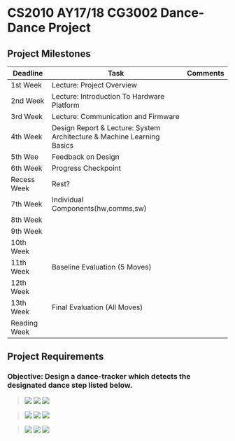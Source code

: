 # CS2010 AY17/18 CG3002 Dance-Dance Project

## Project Milestones

Deadline | Task | Comments
---|---|---
1st Week | Lecture: Project Overview |
2nd Week | Lecture: Introduction To Hardware Platform |
3rd Week | Lecture: Communication and Firmware |
4th Week | Design Report & Lecture: System Architecture & Machine Learning Basics |
5th Wee | Feedback on Design |
6th Week | Progress Checkpoint |
Recess Week | Rest? |
7th Week | Individual Components(hw,comms,sw) |
8th Week |  |
9th Week |  |
10th Week |  |
11th Week | Baseline Evaluation (5 Moves) |
12th Week | |
13th Week | Final Evaluation (All Moves) |
Reading Week |  |

## Project Requirements

### Objective: Design a dance-tracker which detects the designated dance step listed below.


> ![](resources/images/frontback.gif) ![](resources/images/handwave.gif) ![](resources/images/jumping.gif)

> ![](resources/images/jumpingjack.gif)
> ![](resources/images/squatturnclap.gif)
> ![](resources/images/steering.gif)

> ![](resources/images/turnclap.gif)
> ![](resources/images/window.gif)
> ![](resources/images/windows360.gif)
